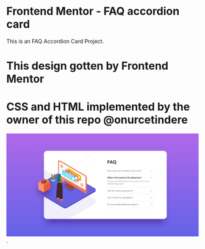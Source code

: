 # Frontend Mentor - FAQ accordion card

This is an FAQ Accordion Card Project.
# This design gotten by Frontend Mentor
# CSS and HTML implemented by the owner of this repo @onurcetindere

![Project](/design/desktop-design.jpg "Desktop Design").